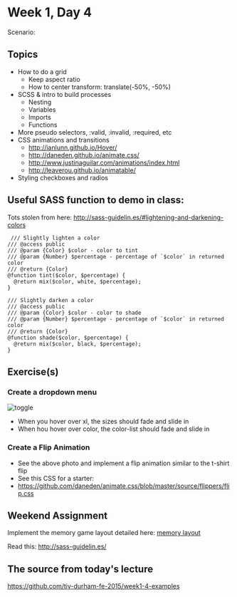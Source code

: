 # Week 1, Day 4

Scenario:

## Topics

- How to do a grid
	- Keep aspect ratio
	- How to center transform: translate(-50%, -50%)
- SCSS & intro to build processes
  - Nesting
  - Variables
  - Imports
  - Functions
- More pseudo selectors, :valid, :invalid, :required, etc
- CSS animations and transitions
  * http://ianlunn.github.io/Hover/
  * http://daneden.github.io/animate.css/
  * http://www.justinaguilar.com/animations/index.html
  * http://leaverou.github.io/animatable/
- Styling checkboxes and radios

## Useful SASS function to demo in class:

Tots stolen from here: http://sass-guidelin.es/#lightening-and-darkening-colors

     /// Slightly lighten a color
    /// @access public
    /// @param {Color} $color - color to tint
    /// @param {Number} $percentage - percentage of `$color` in returned color
    /// @return {Color}
    @function tint($color, $percentage) {
      @return mix($color, white, $percentage);
    }

    /// Slightly darken a color
    /// @access public
    /// @param {Color} $color - color to shade
    /// @param {Number} $percentage - percentage of `$color` in returned color
    /// @return {Color}
    @function shade($color, $percentage) {
      @return mix($color, black, $percentage);
    }

## Exercise(s)

### Create a dropdown menu

![toggle](https://github.com/tiy-durham-fe-2015/curriculum/raw/master/img/tshirts.gif)

* When you hover over xl, the sizes should fade and slide in
* When hou hover over color, the color-list should fade and slide in

### Create a Flip Animation

* See the above photo and implement a flip animation similar to the t-shirt flip
* See this CSS for a starter:
* https://github.com/daneden/animate.css/blob/master/source/flippers/flip.css

## Weekend Assignment

Implement the memory game layout detailed here: [memory layout](https://github.com/tiy-durham-fe-2015/curriculum/tree/master/assignments/memory-layout)

Read this: http://sass-guidelin.es/

## The source from today's lecture

https://github.com/tiy-durham-fe-2015/week1-4-examples
